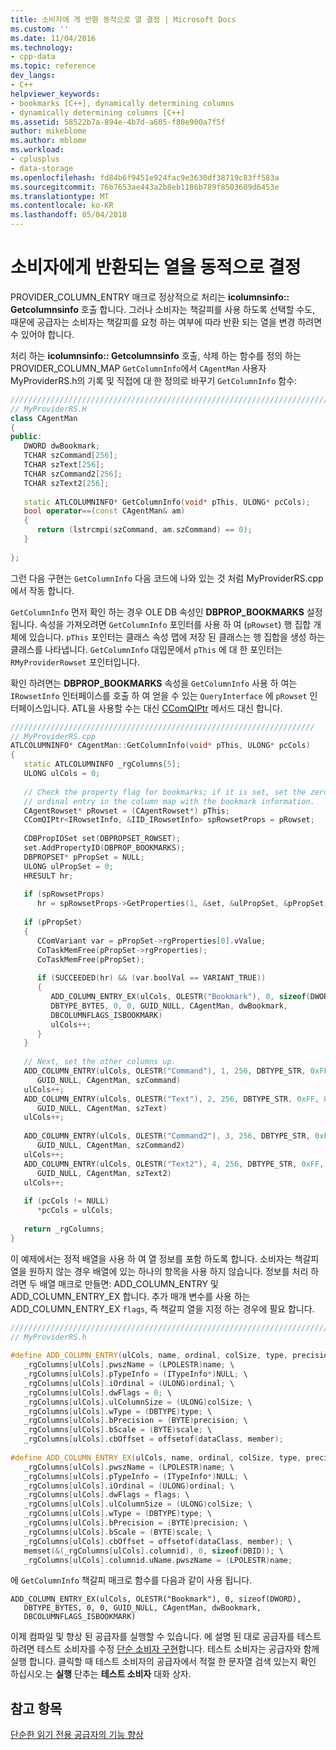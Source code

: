 ```yaml
---
title: 소비자에 게 반환 동적으로 열 결정 | Microsoft Docs
ms.custom: ''
ms.date: 11/04/2016
ms.technology:
- cpp-data
ms.topic: reference
dev_langs:
- C++
helpviewer_keywords:
- bookmarks [C++], dynamically determining columns
- dynamically determining columns [C++]
ms.assetid: 58522b7a-894e-4b7d-a605-f80e900a7f5f
author: mikeblome
ms.author: mblome
ms.workload:
- cplusplus
- data-storage
ms.openlocfilehash: fd84b6f9451e924fac9e3630df38719c83ff583a
ms.sourcegitcommit: 76b7653ae443a2b8eb1186b789f8503609d6453e
ms.translationtype: MT
ms.contentlocale: ko-KR
ms.lasthandoff: 05/04/2018
---
```

# <a name="dynamically-determining-columns-returned-to-the-consumer"></a>소비자에게 반환되는 열을 동적으로 결정
PROVIDER_COLUMN_ENTRY 매크로 정상적으로 처리는 **icolumnsinfo:: Getcolumnsinfo** 호출 합니다. 그러나 소비자는 책갈피를 사용 하도록 선택할 수도, 때문에 공급자는 소비자는 책갈피를 요청 하는 여부에 따라 반환 되는 열을 변경 하려면 수 있어야 합니다.  
  
 처리 하는 **icolumnsinfo:: Getcolumnsinfo** 호출, 삭제 하는 함수를 정의 하는 PROVIDER_COLUMN_MAP `GetColumnInfo`에서 `CAgentMan` 사용자 MyProviderRS.h의 기록 및 직접에 대 한 정의로 바꾸기 `GetColumnInfo` 함수:  
  
```cpp
////////////////////////////////////////////////////////////////////////  
// MyProviderRS.H  
class CAgentMan  
{  
public:  
   DWORD dwBookmark;  
   TCHAR szCommand[256];  
   TCHAR szText[256];  
   TCHAR szCommand2[256];  
   TCHAR szText2[256];  
  
   static ATLCOLUMNINFO* GetColumnInfo(void* pThis, ULONG* pcCols);  
   bool operator==(const CAgentMan& am)  
   {  
      return (lstrcmpi(szCommand, am.szCommand) == 0);  
   }  
  
};  
```  
  
 그런 다음 구현는 `GetColumnInfo` 다음 코드에 나와 있는 것 처럼 MyProviderRS.cpp에서 작동 합니다.  
  
 `GetColumnInfo` 먼저 확인 하는 경우 OLE DB 속성인 **DBPROP_BOOKMARKS** 설정 됩니다. 속성을 가져오려면 `GetColumnInfo` 포인터를 사용 하 여 (`pRowset`) 행 집합 개체에 있습니다. `pThis` 포인터는 클래스 속성 맵에 저장 된 클래스는 행 집합을 생성 하는 클래스를 나타냅니다. `GetColumnInfo` 대입문에서 `pThis` 에 대 한 포인터는 `RMyProviderRowset` 포인터입니다.  
  
 확인 하려면는 **DBPROP_BOOKMARKS** 속성을 `GetColumnInfo` 사용 하 여는 `IRowsetInfo` 인터페이스를 호출 하 여 얻을 수 있는 `QueryInterface` 에 `pRowset` 인터페이스입니다. ATL을 사용할 수는 대신 [CComQIPtr](../../atl/reference/ccomqiptr-class.md) 메서드 대신 합니다.  
  
```cpp
////////////////////////////////////////////////////////////////////  
// MyProviderRS.cpp  
ATLCOLUMNINFO* CAgentMan::GetColumnInfo(void* pThis, ULONG* pcCols)  
{  
   static ATLCOLUMNINFO _rgColumns[5];  
   ULONG ulCols = 0;  
  
   // Check the property flag for bookmarks; if it is set, set the zero   
   // ordinal entry in the column map with the bookmark information.  
   CAgentRowset* pRowset = (CAgentRowset*) pThis;  
   CComQIPtr<IRowsetInfo, &IID_IRowsetInfo> spRowsetProps = pRowset;  
  
   CDBPropIDSet set(DBPROPSET_ROWSET);  
   set.AddPropertyID(DBPROP_BOOKMARKS);  
   DBPROPSET* pPropSet = NULL;  
   ULONG ulPropSet = 0;  
   HRESULT hr;  
  
   if (spRowsetProps)  
      hr = spRowsetProps->GetProperties(1, &set, &ulPropSet, &pPropSet);  
  
   if (pPropSet)  
   {  
      CComVariant var = pPropSet->rgProperties[0].vValue;  
      CoTaskMemFree(pPropSet->rgProperties);  
      CoTaskMemFree(pPropSet);  
  
      if (SUCCEEDED(hr) && (var.boolVal == VARIANT_TRUE))  
      {  
         ADD_COLUMN_ENTRY_EX(ulCols, OLESTR("Bookmark"), 0, sizeof(DWORD),   
         DBTYPE_BYTES, 0, 0, GUID_NULL, CAgentMan, dwBookmark,   
         DBCOLUMNFLAGS_ISBOOKMARK)  
         ulCols++;  
      }  
   }  
  
   // Next, set the other columns up.  
   ADD_COLUMN_ENTRY(ulCols, OLESTR("Command"), 1, 256, DBTYPE_STR, 0xFF, 0xFF,   
      GUID_NULL, CAgentMan, szCommand)  
   ulCols++;  
   ADD_COLUMN_ENTRY(ulCols, OLESTR("Text"), 2, 256, DBTYPE_STR, 0xFF, 0xFF,   
      GUID_NULL, CAgentMan, szText)  
   ulCols++;  
  
   ADD_COLUMN_ENTRY(ulCols, OLESTR("Command2"), 3, 256, DBTYPE_STR, 0xFF, 0xFF,   
      GUID_NULL, CAgentMan, szCommand2)  
   ulCols++;  
   ADD_COLUMN_ENTRY(ulCols, OLESTR("Text2"), 4, 256, DBTYPE_STR, 0xFF, 0xFF,   
      GUID_NULL, CAgentMan, szText2)  
   ulCols++;  
  
   if (pcCols != NULL)  
      *pcCols = ulCols;  
  
   return _rgColumns;  
}  
```  
  
 이 예제에서는 정적 배열을 사용 하 여 열 정보를 포함 하도록 합니다. 소비자는 책갈피 열을 원하지 않는 경우 배열에 있는 하나의 항목을 사용 하지 않습니다. 정보를 처리 하려면 두 배열 매크로 만들면: ADD_COLUMN_ENTRY 및 ADD_COLUMN_ENTRY_EX 합니다. 추가 매개 변수를 사용 하는 ADD_COLUMN_ENTRY_EX `flags`, 즉 책갈피 열을 지정 하는 경우에 필요 합니다.  
  
```cpp
////////////////////////////////////////////////////////////////////////  
// MyProviderRS.h  
  
#define ADD_COLUMN_ENTRY(ulCols, name, ordinal, colSize, type, precision, scale, guid, dataClass, member) \  
   _rgColumns[ulCols].pwszName = (LPOLESTR)name; \  
   _rgColumns[ulCols].pTypeInfo = (ITypeInfo*)NULL; \  
   _rgColumns[ulCols].iOrdinal = (ULONG)ordinal; \  
   _rgColumns[ulCols].dwFlags = 0; \  
   _rgColumns[ulCols].ulColumnSize = (ULONG)colSize; \  
   _rgColumns[ulCols].wType = (DBTYPE)type; \  
   _rgColumns[ulCols].bPrecision = (BYTE)precision; \  
   _rgColumns[ulCols].bScale = (BYTE)scale; \  
   _rgColumns[ulCols].cbOffset = offsetof(dataClass, member);  
  
#define ADD_COLUMN_ENTRY_EX(ulCols, name, ordinal, colSize, type, precision, scale, guid, dataClass, member, flags) \  
   _rgColumns[ulCols].pwszName = (LPOLESTR)name; \  
   _rgColumns[ulCols].pTypeInfo = (ITypeInfo*)NULL; \  
   _rgColumns[ulCols].iOrdinal = (ULONG)ordinal; \  
   _rgColumns[ulCols].dwFlags = flags; \  
   _rgColumns[ulCols].ulColumnSize = (ULONG)colSize; \  
   _rgColumns[ulCols].wType = (DBTYPE)type; \  
   _rgColumns[ulCols].bPrecision = (BYTE)precision; \  
   _rgColumns[ulCols].bScale = (BYTE)scale; \  
   _rgColumns[ulCols].cbOffset = offsetof(dataClass, member); \  
   memset(&(_rgColumns[ulCols].columnid), 0, sizeof(DBID)); \  
   _rgColumns[ulCols].columnid.uName.pwszName = (LPOLESTR)name;  
```  
  
 에 `GetColumnInfo` 책갈피 매크로 함수를 다음과 같이 사용 됩니다.  
  
```  
ADD_COLUMN_ENTRY_EX(ulCols, OLESTR("Bookmark"), 0, sizeof(DWORD),  
   DBTYPE_BYTES, 0, 0, GUID_NULL, CAgentMan, dwBookmark,   
   DBCOLUMNFLAGS_ISBOOKMARK)  
```  
  
 이제 컴파일 및 향상 된 공급자를 실행할 수 있습니다. 에 설명 된 대로 공급자를 테스트 하려면 테스트 소비자를 수정 [단순 소비자 구현](../../data/oledb/implementing-a-simple-consumer.md)합니다. 테스트 소비자는 공급자와 함께 실행 합니다. 클릭할 때 테스트 소비자의 공급자에서 적절 한 문자열 검색 있는지 확인 하십시오.는 **실행** 단추는 **테스트 소비자** 대화 상자.  
  
## <a name="see-also"></a>참고 항목  
 [단순한 읽기 전용 공급자의 기능 향상](../../data/oledb/enhancing-the-simple-read-only-provider.md)